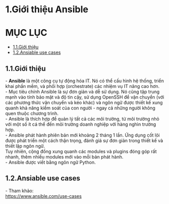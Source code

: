 # 1.Giới thiệu Ansible

# MỤC LỤC
  - [1.1.Giới thiệu](#11giới-thiệu)
  - [1.2.Ansiable use cases](#12ansiable-use-cases)


## 1.1.Giới thiệu
\- **Ansible** là một công cụ tự động hóa IT. Nó có thể cấu hình hệ thống, triển khai phần mềm, và phối hợp (orchestrate) các nhiệm vụ IT nâng cao hơn.  
\- Mục tiêu chính Ansible là sự đơn giản và dễ sử dụng. Nó cũng tập trung mạnh vào tính bảo mật và độ tin cậy, sử dụng OpenSSH để vận chuyển (với các phương thức vận chuyển và kéo khác) và ngôn ngữ được thiết kế xung quanh khả năng kiểm soát của con người - ngay cả những người không quen thuộc chương trình.  
\- Ansible là thích hợp để quản lý tất cả các môi trường, từ môi trường nhỏ với một số ít cá thể đến môi trường doanh nghiệp với hàng nghìn trường hợp.  
\- Ansible phát hành phiên bản mới khoảng 2 tháng 1 lần. Ứng dụng cốt lõi được phát triển một cách thận trọng, đánh giá sự đơn giản trong thiết kế và thiết lập ngôn ngữ.  
Tuy nhiên, cộng đồng xung quanh các modules và plugins đóng góp rất nhanh, thêm nhiều modules mới vào mỗi bản phát hành.  
\- Ansible được viết bằng ngôn ngữ Python.  

## 1.2.Ansiable use cases
\- Tham khảo:  
https://www.ansible.com/use-cases





